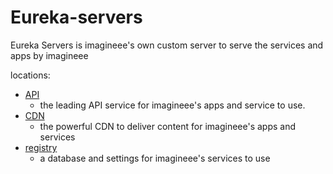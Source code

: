 # Eureka-servers
Eureka Servers is imagineee's own custom server to serve the services and apps by imagineee

locations:
- [API](https://github.com/eureka-imagineee-server/api)
  - the leading API service for imagineee's apps and service to use.   
- [CDN](https://github.com/eureka-imagineee-server/cdn)
  - the powerful CDN to deliver content for imagineee's apps and services
- [registry](https://github.com/eureka-imagineee-server/registry)
  - a database and settings for imagineee's services to use
